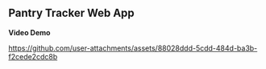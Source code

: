 ## Pantry Tracker Web App 
**Video Demo**


https://github.com/user-attachments/assets/88028ddd-5cdd-484d-ba3b-f2cede2cdc8b
